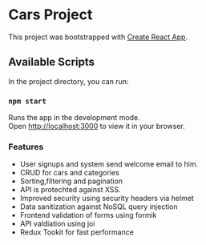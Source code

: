 # Cars Project

This project was bootstrapped with [Create React App](https://github.com/facebook/create-react-app).

## Available Scripts

In the project directory, you can run:

### `npm start`

Runs the app in the development mode.\
Open [http://localhost:3000](http://localhost:3000) to view it in your browser.

### Features

- User signups and system send welcome email to him.
- CRUD for cars and categories
- Sorting,filtering and pagination
- API is protechted against XSS.
- Improved security using security headers via helmet
- Data sanitization against NoSQL query injection
- Frontend validation of forms using formik
- API valdiation using joi
- Redux Tookit for fast performance
